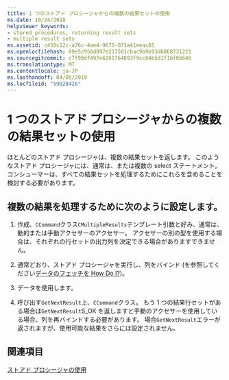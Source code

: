 ```yaml
---
title: 1 つのストアド プロシージャからの複数の結果セットの使用
ms.date: 10/24/2018
helpviewer_keywords:
- stored procedures, returning result sets
- multiple result sets
ms.assetid: c450c12c-a76c-4ae4-9675-071a41eeac05
ms.openlocfilehash: 69e5c956d897e217501cbac9b9b93db868731221
ms.sourcegitcommit: c7f90df497e6261764893f9cc04b5d1f1bf0b64b
ms.translationtype: MT
ms.contentlocale: ja-JP
ms.lasthandoff: 04/05/2019
ms.locfileid: "59028426"
---
```

# <a name="using-multiple-result-sets-from-one-stored-procedure"></a>1 つのストアド プロシージャからの複数の結果セットの使用

ほとんどのストアド プロシージャは、複数の結果セットを返します。 このようなストアド プロシージャには、通常は、または複数の select ステートメント。 コンシューマーは、すべての結果セットを処理するためにこれらを含めることを検討する必要があります。

## <a name="to-handle-multiple-result-sets"></a>複数の結果を処理するために次のように設定します。

1. 作成、`CCommand`クラス`CMultipleResults`テンプレート引数と好み、通常は、動的または手動アクセサーのアクセサー。 アクセサーの別の型を使用する場合は、それぞれの行セットの出力列を決定できる場合がありますできません。

1. 通常どおり、ストアド プロシージャを実行し、列をバインド (を参照してください[データのフェッチを How Do I?](../../data/oledb/fetching-data.md))。

1. データを使用します。

1. 呼び出す`GetNextResult`上、`CCommand`クラス。 もう 1 つの結果行セットがある場合は`GetNextResult`S_OK を返しますと手動のアクセサーを使用している場合、列を再バインドする必要があります。 場合`GetNextResult`エラーが返されますが、使用可能な結果をさらには設定されません。

## <a name="see-also"></a>関連項目

[ストアド プロシージャの使用](../../data/oledb/using-stored-procedures.md)